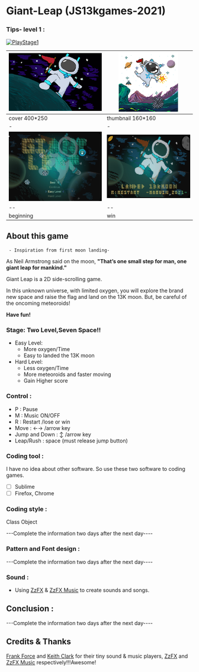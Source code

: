 
# Giant-Leap (JS13kgames-2021)
### Tips- level 1 :

[![PlayStage1]](https://github.com/WMAR-9/Giant-Leap/blob/main/res/gif/Game-Stage-one.gif)

[PlayStage1]: https://github.com/WMAR-9/Giant-Leap/raw/main/res/gif/Game-Stage-one.gif

|![](https://github.com/WMAR-9/Giant-Leap/raw/main/img/cover.png)|![](https://github.com/WMAR-9/Giant-Leap/raw/main/img/back.png)|
|-|-|
| cover 400*250| thumbnail 160*160|
|-|-|
|![enter image description here](https://github.com/WMAR-9/Giant-Leap/raw/main/img/begining.jpg)|![enter image description here](https://github.com/WMAR-9/Giant-Leap/raw/main/img/Win.jpg)|
|--|--|
|beginning|win|

## About this game
	 - Inspiration from first moon landing-
As Neil Armstrong said on the moon, **"That’s one small step for man, one giant leap for mankind."**

Giant Leap is a 2D side-scrolling game.

In this unknown universe, with limited oxygen, you will explore the brand new space and raise the flag and land on the 13K moon. But, be careful of the oncoming meteoroids! 

**Have fun!**

### Stage: Two Level,Seven Space!!
 + Easy Level:
	 + More oxygen/Time
	 + Easy to landed the 13K moon
+ Hard Level: 
	 + Less oxygen/Time
	 + More meteoroids and faster moving
	 + Gain Higher score
### Control :
+ P : Pause
+ M : Music ON/OFF
+ R : Restart /lose or win
+ Move : ←→ /arrow key
+ Jump and Down :  ↕️ /arrow key
+ Leap/Rush : space (must release jump button)
### Coding tool :
I have no idea about other software. So use these two software to coding games.
 + [ ] Sublime
 + [ ] Firefox, Chrome

### Coding style :
Class Object 
<p>---Complete the information two days after the next day----


### Pattern and Font design : 
<p>---Complete the information two days after the next day----


### Sound :

 - Using [ZzFX](https://github.com/KilledByAPixel/ZzFX)  & [ZzFX Music](https://github.com/keithclark/ZzFXM) to create sounds and songs.

## Conclusion :
<p>---Complete the information two days after the next day----

## Credits & Thanks
[Frank Force](https://github.com/KilledByAPixel) and [Keith Clark](https://github.com/keithclark) for their tiny sound & music players, [ZzFX](https://github.com/KilledByAPixel/ZzFX) and [ZzFX Music](https://github.com/keithclark/ZzFXM) respectively!!!Awesome!
